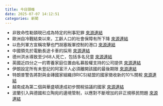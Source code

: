 ```yaml
---
title: 今日頭條
date: 2025-07-07 14:12:51
categories: 新聞            
---
```

- 非致命性勒頸現已成為特定的刑事犯罪 [來源連結](https://www.theguardian.com/lifeandstyle/2025/jul/07/no-safe-way-risks-of-choking-during-sex)
- 歐洲自冷戰結束以來，工齡人口的社會保障有所下降 [來源連結](https://www.theguardian.com/commentisfree/2025/jul/07/europe-guns-butter-defence-spending-welfare-state)
- 以色列軍方宣稱攻擊也門胡塞叛軍控制的港口 [來源連結](https://www.thehindu.com/news/international/israel-launches-airstrikes-targeting-yemens-houthi-rebels-houthis-hit-back-with-missiles/article69782113.ece)
- 中國領先於電動長途卡車的採用 [來源連結](https://asiatimes.com/2025/07/china-leads-the-adoption-of-electric-long-haul-trucks/)
- 德州洪水導致至少68人死亡，包括多名兒童 [來源連結](https://www.theguardian.com/us-news/2025/jul/07/texas-floods-summer-camp-death-toll-victims)
- 英國近四分之一的寄養家庭位置由私募股權支持的公司提供 [來源連結](https://www.theguardian.com/society/2025/jul/07/nearly-a-quarter-of-foster-places-in-england-provided-by-private-equity-backed-firms)
- 伊朗設定所有未登記的阿富汗人必須離開該國的最後期限 [來源連結](https://www.theguardian.com/global-development/2025/jul/07/iran-rushes-deportation-4-million-afghans-deadline-women-repression)
- 特朗普警告將對與金磚國家組織(BRICS)結盟的國家徵收新的10%關稅 [來源連結](https://www.theguardian.com/business/live/2025/jul/07/donald-trump-threatens-10-tariff-brics-trade-war-deadline-deals-letters-business-live-news-updates)
- 越南成為第二個與華盛頓達成初步關稅協議的國家 [來源連結](https://www.theguardian.com/world/2025/jul/07/vietnam-trump-tariff-deal)
- 波蘭引入與德國和立陶宛的邊境管制，以應對不斷增加的非正規移民問題 [來源連結](https://www.theguardian.com/world/live/2025/jul/07/ukraine-russian-strikes-heatwave-greece-strasbourg-ursula-von-der-leyen-europe-live-news)



